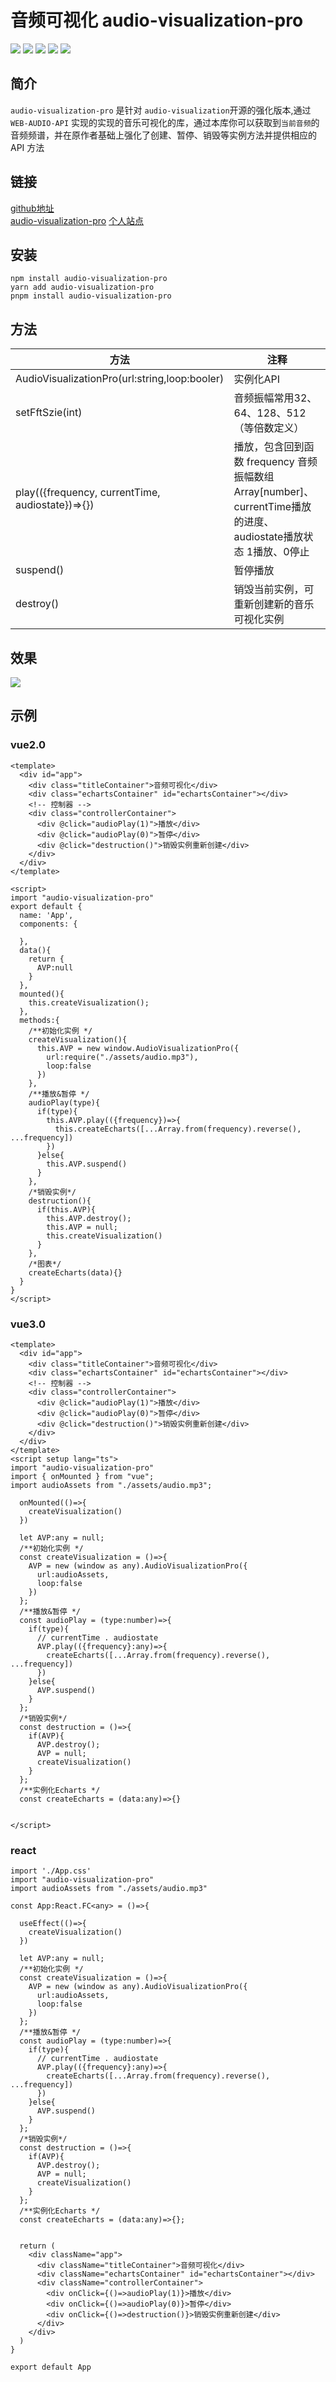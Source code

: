 # 音频可视化 audio-visualization-pro

![](https://img.shields.io/badge/npm-v_9.51-a) ![](https://img.shields.io/badge/vue-v_2.0-blue) ![](https://img.shields.io/badge/vue-v_3.0-blue) ![](https://img.shields.io/badge/react-v_18.0-red) ![](https://img.shields.io/badge/audio-visualization_pro-a)

## 简介

`audio-visualization-pro` 是针对 `audio-visualization`开源的强化版本,通过 `WEB-AUDIO-API` 实现的实现的音乐可视化的库，通过本库你可以获取到`当前音频`的音频频谱，并在原作者基础上强化了创建、暂停、销毁等实例方法并提供相应的 API 方法

## 链接

[github地址](https://github.com/gongjianOnline/audio-visualization)  
[audio-visualization-pro](https://www.npmjs.com/package/audio-visualization-pro) 
[个人站点](https://www.gjweb.top)

## 安装

```shell
npm install audio-visualization-pro   
yarn add audio-visualization-pro   
pnpm install audio-visualization-pro   
```

## 方法

| 方法                                             | 注释                                                         |
| ------------------------------------------------ | ------------------------------------------------------------ |
| AudioVisualizationPro(url:string,loop:booler)    | 实例化API                                                    |
| setFftSzie(int)                                  | 音频振幅常用32、64、128、512（等倍数定义）                   |
| play(({frequency, currentTime, audiostate})=>{}) | 播放，包含回到函数 frequency 音频振幅数组 Array[number]、currentTime播放的进度、audiostate播放状态 1播放、0停止 |
| suspend()                                        | 暂停播放                                                     |
| destroy()                                        | 销毁当前实例，可重新创建新的音乐可视化实例                   |

## 效果

![](https://gjweb.top/wp-content/uploads/2024/05/1715153431922-00_00_00-00_00_30.gif)

## 示例

### vue2.0 

```vue
<template>
  <div id="app">
    <div class="titleContainer">音频可视化</div>
    <div class="echartsContainer" id="echartsContainer"></div>
    <!-- 控制器 -->
    <div class="controllerContainer">
      <div @click="audioPlay(1)">播放</div>
      <div @click="audioPlay(0)">暂停</div>
      <div @click="destruction()">销毁实例重新创建</div>
    </div>
  </div>
</template>

<script>
import "audio-visualization-pro"
export default {
  name: 'App',
  components: {
    
  },
  data(){
    return {
      AVP:null
    }
  },
  mounted(){
    this.createVisualization();
  },
  methods:{
    /**初始化实例 */
    createVisualization(){
      this.AVP = new window.AudioVisualizationPro({
        url:require("./assets/audio.mp3"),
        loop:false
      })
    },
    /**播放&暂停 */
    audioPlay(type){
      if(type){
        this.AVP.play(({frequency})=>{
          this.createEcharts([...Array.from(frequency).reverse(), ...frequency])
        })
      }else{
        this.AVP.suspend()
      }
    },
    /*销毁实例*/
    destruction(){
      if(this.AVP){
        this.AVP.destroy();
        this.AVP = null;
        this.createVisualization()
      }
    },
    /*图表*/
	createEcharts(data){}
  }
}
</script>
```

### vue3.0

```vue
<template>
  <div id="app">
    <div class="titleContainer">音频可视化</div>
    <div class="echartsContainer" id="echartsContainer"></div>
    <!-- 控制器 -->
    <div class="controllerContainer">
      <div @click="audioPlay(1)">播放</div>
      <div @click="audioPlay(0)">暂停</div>
      <div @click="destruction()">销毁实例重新创建</div>
    </div>
  </div>
</template>
<script setup lang="ts">
import "audio-visualization-pro"
import { onMounted } from "vue";
import audioAssets from "./assets/audio.mp3";

  onMounted(()=>{
    createVisualization()
  })

  let AVP:any = null;
  /**初始化实例 */
  const createVisualization = ()=>{
    AVP = new (window as any).AudioVisualizationPro({
      url:audioAssets,
      loop:false
    })
  };
  /**播放&暂停 */
  const audioPlay = (type:number)=>{
    if(type){
      // currentTime . audiostate
      AVP.play(({frequency}:any)=>{
        createEcharts([...Array.from(frequency).reverse(), ...frequency])
      })
    }else{
      AVP.suspend()
    }
  };
  /*销毁实例*/
  const destruction = ()=>{
    if(AVP){
      AVP.destroy();
      AVP = null;
      createVisualization()
    }
  };
  /**实例化Echarts */
  const createEcharts = (data:any)=>{}


</script>
```

### react

```tsx
import './App.css'
import "audio-visualization-pro"
import audioAssets from "./assets/audio.mp3"

const App:React.FC<any> = ()=>{

  useEffect(()=>{
    createVisualization()
  })

  let AVP:any = null;
  /**初始化实例 */
  const createVisualization = ()=>{
    AVP = new (window as any).AudioVisualizationPro({
      url:audioAssets,
      loop:false
    })
  };
  /**播放&暂停 */
  const audioPlay = (type:number)=>{
    if(type){
      // currentTime . audiostate
      AVP.play(({frequency}:any)=>{
        createEcharts([...Array.from(frequency).reverse(), ...frequency])
      })
    }else{
      AVP.suspend()
    }
  };
  /*销毁实例*/
  const destruction = ()=>{
    if(AVP){
      AVP.destroy();
      AVP = null;
      createVisualization()
    }
  };
  /**实例化Echarts */
  const createEcharts = (data:any)=>{};


  return (
    <div className="app">
      <div className="titleContainer">音频可视化</div>
      <div className="echartsContainer" id="echartsContainer"></div>
      <div className="controllerContainer">
        <div onClick={()=>audioPlay(1)}>播放</div>
        <div onClick={()=>audioPlay(0)}>暂停</div>
        <div onClick={()=>destruction()}>销毁实例重新创建</div>
      </div>
    </div>
  )
}

export default App
```



